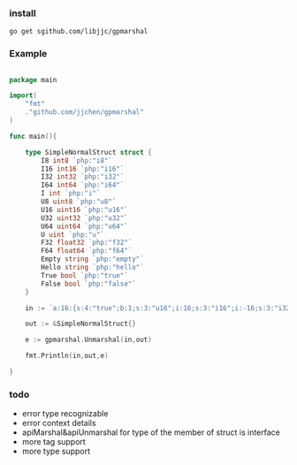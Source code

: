 ### install
```
go get sgithub.com/libjjc/gpmarshal
```

### Example
```go

package main

import(
    "fmt"
    ."github.com/jjchen/gpmarshal"
)

func main(){

    type SimpleNormalStruct struct {
        I8 int8 `php:"i8"`
        I16 int16 `php:"i16"`
        I32 int32 `php:"i32"`
        I64 int64 `php:"i64"`
        I int `php:"i"`
        U8 uint8 `php:"u8"`
        U16 uint16 `php:"u16"`
        U32 uint32 `php:"u32"`
        U64 uint64 `php:"u64"`
        U uint `php:"u"`
        F32 float32 `php:"f32"`
        F64 float64 `php:"f64"`
        Empty string `php:"empty"`
        Hello string `php:"hello"`
        True bool `php:"true"`
        False bool `php:"false"`
    }

    in := `a:16:{s:4:"true";b:1;s:3:"u16";i:16;s:3:"i16";i:-16;s:3:"i32";i:-32;s:1:"i";i:-1;s:3:"u32";i:32;s:1:"u";i:1;s:5:"empty";s:0:"";s:5:"false";b:0;s:2:"i8";i:8;s:5:"hello";s:5:"hello";s:2:"u8";i:8;s:3:"u64";i:64;s:3:"f32";d:32.32;s:3:"f64";d:64.640000000000001;s:3:"i64";i:-64;}`

    out := &SimpleNormalStruct{}

    e := gpmarshal.Unmarshal(in,out)

    fmt.Println(in,out,e)

}

```


### todo
- error type recognizable
- error context details
- apiMarshal&apiUnmarshal for type of the member of struct is interface
- more tag support
- more type support
